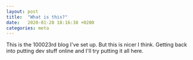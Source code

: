 ```yaml
---
layout: post
title:  "What is this?"
date:   2020-01-28 18:16:38 +0200
categories: meta
---
```

This is the 100023rd blog I've set up. But this is nicer I think.
Getting back into putting dev stuff online and I'll try putting it all here.
